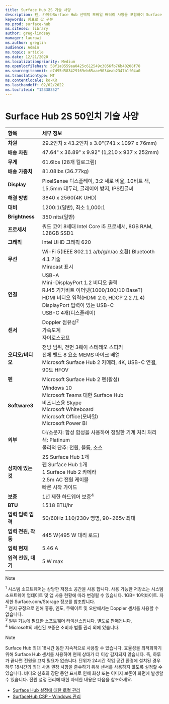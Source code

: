 ```yaml
---
title: Surface Hub 2S 기술 사양
description: 펜, 카메라Surface Hub 선택적 모바일 배터리 사양을 포함하여 Surface Hub 2S에 대한 기술 사양을  시청합니다.
keywords: 쉼표로 값 구분
ms.prod: surface-hub
ms.sitesec: library
author: greg-lindsay
manager: laurawi
ms.author: greglin
audience: Admin
ms.topic: article
ms.date: 12/21/2020
ms.localizationpriority: Medium
ms.openlocfilehash: 58f1a0559aa0425c612549c3056fb76b40208f78
ms.sourcegitcommit: e7d95d583429169eb65aae9034eab2347b1f04a0
ms.translationtype: MT
ms.contentlocale: ko-KR
ms.lasthandoff: 02/02/2022
ms.locfileid: "12338352"
---
```

# <a name="surface-hub-2s-50-inch-tech-specs"></a>Surface Hub 2S 50인치 기술 사양

| 항목 | 세부 정보 |
|:------ |:--------- |
|**차원**| 29.2인치 x 43.2인치 x 3.0"(741 x 1097 x 76mm) |
|**배송 차원**| 47.64" x 36.89" x 9.92" (1,210 x 937 x 252mm)|
|**무게**| 61.6lbs (28개 킬로그램) |
|**배송 가중치**| 81.08lbs (36.77kg) |
|**Display**| PixelSense 디스플레이, 3:2 세로 비율, 10비트 색, 15.5mm 테두리, 글레이어 방지, IPS한글씨 |
|**해결 방법**| 3840 x 2560(4K UHD) |
|**대비**| 1200:1(일반), 최소 1,000:1 |
|**Brightness**| 350 nits(일반)  |
|**프로세서**| 쿼드 코어 8세대 Intel Core i5 프로세서, 8GB RAM, 128GB SSD1<sup></sup> |
|**그래픽**| Intel UHD 그래픽 620 |
|**무선**| Wi-Fi 5(IEEE 802.11 a/b/g/n/ac 호환) Bluetooth 4.1 기술 <br> Miracast 표시 |
|**연결**| USB-A <br> Mini-DisplayPort 1.2 비디오 출력 <br> RJ45 기가비트 이더넷(1000/100/10 BaseT) <br> HDMI 비디오 입력(HDMI 2.0, HDCP 2.2 /1.4) <br> DisplayPort 입력이 있는 USB-C <br> USB-C 4개(디스플레이) |
|**센서**| Doppler 점유성<sup>2</sup> <br> 가속도계 <br> 자이로스코프 |
|**오디오/비디오**| 전방 범위, 전면 3웨이 스테레오 스피커 <br> 전체 밴드 8 요소 MEMS 마이크 배열 <br> Microsoft Surface Hub 2 카메라, 4K, USB-C 연결, 90도 HFOV |
|**펜**| Microsoft Surface Hub 2 펜(활성) |
|**Software3<sup></sup>**| Windows 10 <br> Microsoft Teams 대한 Surface Hub <br> 비즈니스용 Skype <br> Microsoft Whiteboard <br> Microsoft Office(모바일) <br> Microsoft Power BI |
|**외부**| 대/소문자: 합성 합성을 사용하여 정밀한 기계 처리 처리 <br> 색: Platinum <br> 물리적 단추: 전원, 볼륨, 소스 |
|**상자에 있는 것**| 2S Surface Hub 1개 <br> 펜 Surface Hub 1개  <br> 1 Surface Hub 2 카메라 <br> 2.5m AC 전원 케이블 <br> 빠른 시작 가이드 |
|**보증**| 1년 제한 하드웨어 보증<sup>4</sup> |
|**BTU**| 1518 BTU/hr |
|**입력 입력 입력**| 50/60Hz 110/230v 명명, 90-265v 최대 |
|**입력 전원, 작동**| 445 W(495 W 대리 로드) |
|**입력 현재**| 5.46 A |
|**입력 전원, 대기**| 5 W max  |

> [!NOTE]
> <sup>1</sup> 시스템 소프트웨어는 상당한 저장소 공간을 사용 합니다. 사용 가능한 저장소는 시스템 소프트웨어 업데이트 및 앱 사용 현황에 따라 변경될 수 있습니다. 1GB= 10억바이트. 자세한 Surface.com/Storage 정보를 참조합니다. <br> <sup>2</sup> 현지 규정으로 인해 홍콩, 인도, 쿠웨이트 및 오만에서는 Doppler 센서를 사용할 수 없습니다.
<br> <sup>3</sup> 일부 기능에 필요한 소프트웨어 라이선스입니다. 별도로 판매됩니다.<br> <sup>4</sup> Microsoft의 제한된 보증은 소비자 법률 권리 외에 있습니다. 

> [!NOTE]
> Surface Hub 최대 18시간 동안 지속적으로 사용할 수 있습니다. 효율성을 최적화하기 위해 Surface Hub 센서를 사용하여 현재 상태가 더 이상 감지되지 않습니다. 즉, 하루가 끝나면 전원을 끄지 필요가 없습니다. 단위가 24시간 작업 공간 환경에 설치된 경우 하루 18시간의 최대 사용 권장 사항을 준수하기 위해 센서를 사용하지 않도록 설정할 수 있습니다. 비디오 신호의 장단 동안 표시로 인해 화상 또는 이미지 보존이 화면에 발생할 수 있습니다. 전원 설정 관리에 대한 자세한 내용은 다음을 참조하세요.
>
> - [Surface Hub 설정에 대한 로컬 관리](local-management-surface-hub-settings.md)
> - [SurfaceHub CSP - Windows 관리](/windows/client-management/mdm/surfacehub-csp)
